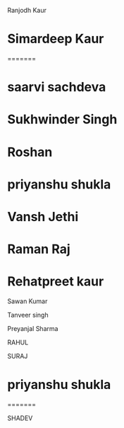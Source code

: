Ranjodh Kaur



Simardeep Kaur
=======
=======


saarvi sachdeva
=======

Sukhwinder Singh
=======
Roshan
=======

priyanshu shukla
=======

Vansh Jethi
=======


Raman Raj
=======
Rehatpreet kaur
=======

Sawan Kumar


Tanveer singh

Preyanjal Sharma

RAHUL

SURAJ

priyanshu shukla
=======
=======


SHADEV




